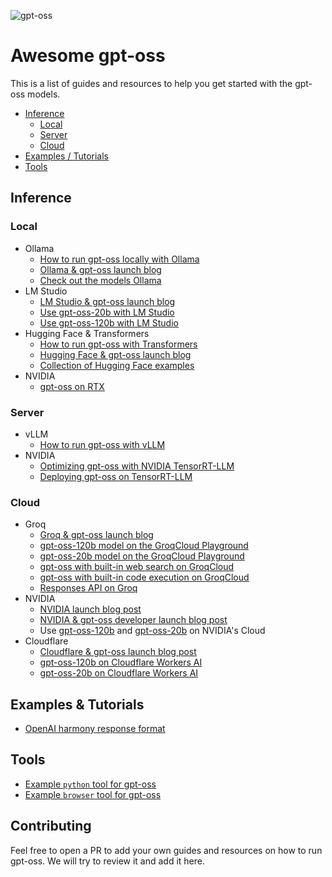 ![gpt-oss](./docs/gpt-oss.svg)

# Awesome gpt-oss

This is a list of guides and resources to help you get started with the gpt-oss models.

- [Inference](#inference)
  - [Local](#local)
  - [Server](#server)
  - [Cloud](#cloud)
- [Examples / Tutorials](#examples--tutorials)
- [Tools](#tools)

## Inference

### Local

- Ollama
  - [How to run gpt-oss locally with Ollama](https://cookbook.openai.com/articles/gpt-oss/run-locally-ollama)
  - [Ollama & gpt-oss launch blog](https://ollama.com/blog/gpt-oss)
  - [Check out the models Ollama](https://ollama.com/library/gpt-oss)
- LM Studio
  - [LM Studio & gpt-oss launch blog](https://lmstudio.ai/blog/gpt-oss)
  - [Use gpt-oss-20b with LM Studio](https://lmstudio.ai/models/openai/gpt-oss-20b)
  - [Use gpt-oss-120b with LM Studio](https://lmstudio.ai/models/openai/gpt-oss-120b)
- Hugging Face & Transformers
  - [How to run gpt-oss with Transformers](https://cookbook.openai.com/articles/gpt-oss/run-transformers)
  - [Hugging Face & gpt-oss launch blog](https://huggingface.co/blog/welcome-openai-gpt-oss)
  - [Collection of Hugging Face examples](https://github.com/huggingface/gpt-oss-recipes)
- NVIDIA
  - [gpt-oss on RTX](https://blogs.nvidia.com/blog/rtx-ai-garage-openai-oss)

### Server

- vLLM
  - [How to run gpt-oss with vLLM](https://cookbook.openai.com/articles/gpt-oss/run-vllm)
- NVIDIA
  - [Optimizing gpt-oss with NVIDIA TensorRT-LLM](https://cookbook.openai.com/articles/run-nvidia)
  - [Deploying gpt-oss on TensorRT-LLM](https://github.com/NVIDIA/TensorRT-LLM/blob/main/docs/source/blogs/tech_blog/blog9_Deploying_GPT_OSS_on_TRTLLM.md)

### Cloud

- Groq
  - [Groq & gpt-oss launch blog](https://groq.com/blog/day-zero-support-for-openai-open-models)
  - [gpt-oss-120b model on the GroqCloud Playground](https://console.groq.com/playground?model=openai/gpt-oss-120b)
  - [gpt-oss-20b model on the GroqCloud Playground](https://console.groq.com/playground?model=openai/gpt-oss-20b)
  - [gpt-oss with built-in web search on GroqCloud](https://console.groq.com/docs/browser-search)
  - [gpt-oss with built-in code execution on GroqCloud](https://console.groq.com/docs/code-execution) 
  - [Responses API on Groq](https://console.groq.com/docs/responses-api)
- NVIDIA
  - [NVIDIA launch blog post](https://blogs.nvidia.com/blog/openai-gpt-oss/)
  - [NVIDIA & gpt-oss developer launch blog post](https://developer.nvidia.com/blog/delivering-1-5-m-tps-inference-on-nvidia-gb200-nvl72-nvidia-accelerates-openai-gpt-oss-models-from-cloud-to-edge/)
  - Use [gpt-oss-120b](https://build.nvidia.com/openai/gpt-oss-120b) and [gpt-oss-20b](https://build.nvidia.com/openai/gpt-oss-20b) on NVIDIA's Cloud
- Cloudflare
  - [Cloudflare & gpt-oss launch blog post](http://blog.cloudflare.com/openai-gpt-oss-on-workers-ai)
  - [gpt-oss-120b on Cloudflare Workers AI](https://developers.cloudflare.com/workers-ai/models/gpt-oss-120b)
  - [gpt-oss-20b on Cloudflare Workers AI](https://developers.cloudflare.com/workers-ai/models/gpt-oss-20b)

## Examples & Tutorials

- [OpenAI harmony response format](https://cookbook.openai.com/articles/openai-harmony)

## Tools

- [Example `python` tool for gpt-oss](./gpt_oss/tools/python_docker/)
- [Example `browser` tool for gpt-oss](./gpt_oss/tools/simple_browser/)

## Contributing

Feel free to open a PR to add your own guides and resources on how to run gpt-oss. We will try to review it and add it here.
